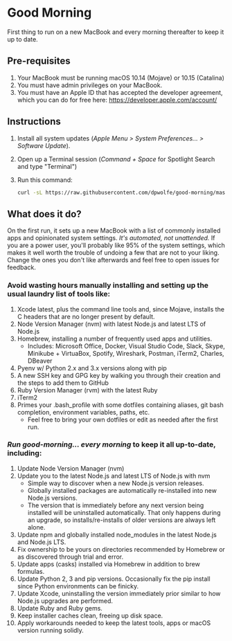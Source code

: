 # Good Morning

First thing to run on a new MacBook and every morning thereafter to keep it up to date.

## Pre-requisites

1. Your MacBook must be running macOS 10.14 (Mojave) or 10.15 (Catalina)
2. You must have admin privileges on your MacBook.
3. You must have an Apple ID that has accepted the developer agreement, which you can do
   for free here: <https://developer.apple.com/account/>

## Instructions

1. Install all system updates (_Apple Menu > System Preferences... > Software Update_).
2. Open up a Terminal session (_Command + Space_ for Spotlight Search and type "Terminal")
3. Run this command:

   ```sh
   curl -sL https://raw.githubusercontent.com/dpwolfe/good-morning/master/good-morning.sh | sh
   ```

## What does it do?

On the first run, it sets up a new MacBook with a list of commonly installed apps and
opinionated system settings. _It's automated, not unattended._ If you are a power user,
you'll probably like 95% of the system settings, which makes it well worth the trouble
of undoing a few that are not to your liking. Change the ones you don't like afterwards
and feel free to open issues for feedback.

### Avoid wasting hours manually installing and setting up the usual laundry list of tools like:

1. Xcode latest, plus the command line tools and, since Mojave, installs the C headers
   that are no longer present by default.
2. Node Version Manager (nvm) with latest Node.js and latest LTS of Node.js
3. Homebrew, installing a number of frequently used apps and utilities.
   - Includes: Microsoft Office, Docker, Visual Studio Code, Slack, Skype, Minikube + VirtuaBox,
     Spotify, Wireshark, Postman, iTerm2, Charles, DBeaver
4. Pyenv w/ Python 2.x and 3.x versions along with pip
5. A new SSH key and GPG key by walking you through their creation and the steps to add
   them to GitHub
6. Ruby Version Manager (rvm) with the latest Ruby
7. iTerm2
8. Primes your .bash_profile with some dotfiles containing aliases, git bash completion,
   environment variables, paths, etc.
   - Feel free to bring your own dotfiles or edit as needed after the first run.

### _Run good-morning... every morning_ to keep it all up-to-date, including:

1. Update Node Version Manager (nvm)
2. Update you to the latest Node.js and latest LTS of Node.js with nvm
   - Simple way to discover when a new Node.js version releases.
   - Globally installed packages are automatically re-installed into new Node.js versions.
   - The version that is immediately before any next version being installed will be uninstalled automatically.
     That only happens during an upgrade, so installs/re-installs of older versions are always left alone.
3. Update npm and globally installed node_modules in the latest Node.js and Node.js LTS.
4. Fix ownership to be yours on directories recommended by Homebrew or as discovered through trial and error.
5. Update apps (casks) installed via Homebrew in addition to brew formulas.
6. Update Python 2, 3 and pip versions. Occasionally fix the pip install since Python environments can be finicky.
7. Update Xcode, uninstalling the version immediately prior similar to how Node.js upgrades are performed.
8. Update Ruby and Ruby gems.
9. Keep installer caches clean, freeing up disk space.
10. Apply workarounds needed to keep the latest tools, apps or macOS version running solidly.

